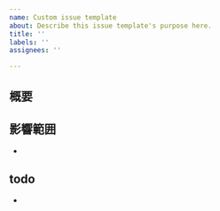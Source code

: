 ```yaml
---
name: Custom issue template
about: Describe this issue template's purpose here.
title: ''
labels: ''
assignees: ''

---
```


## 概要

## 影響範囲
- 

## todo
-
